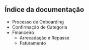 ## Índice da documentação

- Processo de Onboarding
- Confirmação de Categoria
- Financeiro
  - Arrecadação e Repasse
  - Faturamento

